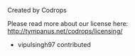 Created by Codrops

Please read more about our license here: http://tympanus.net/codrops/licensing/ 

- vipulsingh97 contributed
